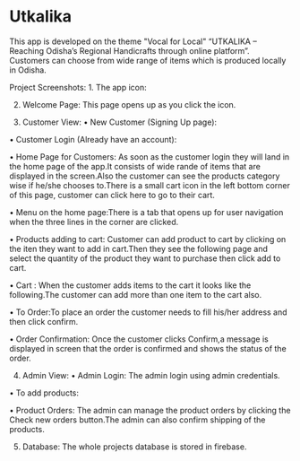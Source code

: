 # Utkalika
<p>This app is developed on the theme "Vocal for Local" “UTKALIKA – Reaching Odisha’s Regional Handicrafts through online platform”. Customers can choose from wide range of items which is produced locally in Odisha. </p>
Project Screenshots:
1.	The app icon:

 



2.	Welcome Page: This page opens up as you click the icon.

 













3.	Customer View:
•	New Customer (Signing Up page):

 

•	Customer Login (Already have an account):

 
•	Home Page for Customers: As soon as the customer login they will land in the home page of the app.It consists of wide rande of items that are displayed in the screen.Also the customer can see the products category wise if he/she chooses to.There is a small cart icon in the left bottom corner of this page, customer can click here to go to their cart.

  


  
   

   






   


•	Menu on the home page:There is a tab that opens up for user navigation when the three lines in the corner are clicked.
 

•	Products adding to cart: Customer can add product to cart by clicking on the iten they want to add in cart.Then they see the following page and select the quantity of the product they want to purchase then click add to cart.

 
•	Cart : When the customer adds items to the cart it looks like the following.The customer can add more than one item to the cart also.

 
•	To Order:To place an order the customer needs to fill his/her address and then click confirm.
 
•	Order Confirmation: Once the customer clicks Confirm,a message is displayed in screen that the order is confirmed and shows the status of the order.

 
4.	Admin View:
•	Admin Login: The admin login  using admin credentials.

 

•	To add products:

 
•	Product Orders: The admin can manage the product orders by clicking the Check new orders button.The admin can also confirm shipping of the products.

 

5.	Database: The whole projects database is stored in firebase.

 

